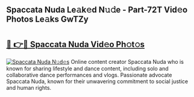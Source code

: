 ## Spaccata Nuda Le𝚊k𝚎d N𝚞𝚍e - Part-72T Vid𝚎o Photos Le𝚊ks GwTZy

# <h2><a href="http://fbdj433.evod.top/?m=Spaccata+Nuda">🔗 👉🔴 Spaccata Nuda Vid𝚎o Ph𝚘t𝚘s</a></h2>

[![Spaccata Nuda N𝚞d𝚎s](https://i.imgur.com/8V9OHl7.gif)](http://fbdj433.evod.top/?m=Spaccata+Nuda)
Online content creator Spaccata Nuda who is known for sharing lifestyle and dance content, including solo and collaborative dance performances and vlogs. Passionate advocate Spaccata Nuda, known for their unwavering commitment to social justice and human rights. 
